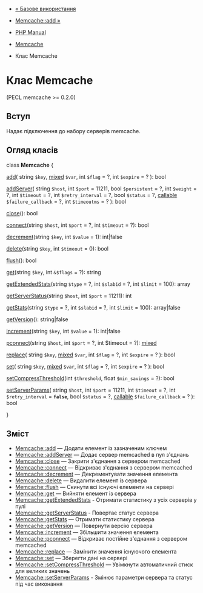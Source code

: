 - [« Базове використання](memcache.examples-overview.md)
- [Memcache::add »](memcache.add.md)

- [PHP Manual](index.md)
- [Memcache](book.memcache.md)
- Клас Memcache

# Клас Memcache

(PECL memcache \>= 0.2.0)

## Вступ

Надає підключення до набору серверів memcache.

## Огляд класів

class **Memcache** {

[add](memcache.add.md)(
string `$key`,
[mixed](language.types.declarations.md#language.types.declarations.mixed)
`$var`,
int `$flag` = ?,
int `$expire` = ?
): bool

[addServer](memcache.addserver.md)(
string `$host`,
int `$port` = 11211,
bool `$persistent` = ?,
int `$weight` = ?,
int `$timeout` = ?,
int `$retry_interval` = ?,
bool `$status` = ?,
[callable](language.types.callable.md) `$failure_callback` = ?,
int `$timeoutms` = ?
): bool

[close](memcache.close.md)(): bool

[connect](memcache.connect.md)(string `$host`, int `$port` = ?, int
`$timeout` = ?): bool

[decrement](memcache.decrement.md)(string `$key`, int `$value` = 1):
int\|false

[delete](memcache.delete.md)(string `$key`, int `$timeout` = 0): bool

[flush](memcache.flush.md)(): bool

[get](memcache.get.md)(string `$key`, int `&$flags` = ?): string

[getExtendedStats](memcache.getextendedstats.md)(string `$type` = ?,
int `$slabid` = ?, int `$limit` = 100): array

[getServerStatus](memcache.getserverstatus.md)(string `$host`, int
`$port` = 11211): int

[getStats](memcache.getstats.md)(string `$type` = ?, int `$slabid` =
?, int `$limit` = 100): array\|false

[getVersion](memcache.getversion.md)(): string\|false

[increment](memcache.increment.md)(string `$key`, int `$value` = 1):
int\|false

[pconnect](memcache.pconnect.md)(string `$host`, int `$port` = ?, int
$timeout = ?):
[mixed](language.types.declarations.md#language.types.declarations.mixed)

[replace](memcache.replace.md)(
string `$key`,
[mixed](language.types.declarations.md#language.types.declarations.mixed)
`$var`,
int `$flag` = ?,
int `$expire` = ?
): bool

[set](memcache.set.md)(
string `$key`,
[mixed](language.types.declarations.md#language.types.declarations.mixed)
`$var`,
int `$flag` = ?,
int `$expire` = ?
): bool

[setCompressThreshold](memcache.setcompressthreshold.md)(int
`$threshold`, float `$min_savings` = ?): bool

[setServerParams](memcache.setserverparams.md)(
string `$host`,
int `$port` = 11211,
int `$timeout` = ?,
int `$retry_interval` = **`false`**,
bool `$status` = ?,
[callable](language.types.callable.md) `$failure_callback` = ?
): bool

}

## Зміст

- [Memcache::add](memcache.add.md) — Додати елемент із зазначеним
ключем
- [Memcache::addServer](memcache.addserver.md) — Додає сервер
memcached в пул з'єднань
- [Memcache::close](memcache.close.md) — Закрити з'єднання з
сервером memcached
- [Memcache::connect](memcache.connect.md) — Відкриває з'єднання з
сервером memcached
- [Memcache::decrement](memcache.decrement.md) — Декрементувати
значення елемента
- [Memcache::delete](memcache.delete.md) — Видалити елемент із сервера
- [Memcache::flush](memcache.flush.md) — Скинути всі існуючі
елементи на сервері
- [Memcache::get](memcache.get.md) — Вийняти елемент із сервера
- [Memcache::getExtendedStats](memcache.getextendedstats.md) -
Отримати статистику з усіх серверів у пулі
- [Memcache::getServerStatus](memcache.getserverstatus.md) -
Повертає статус сервера
- [Memcache::getStats](memcache.getstats.md) — Отримати статистику
сервера
- [Memcache::getVersion](memcache.getversion.md) — Повернути версію
сервера
- [Memcache::increment](memcache.increment.md) — Збільшити значення
елемента
- [Memcache::pconnect](memcache.pconnect.md) — Відкриває постійне
з'єднання з сервером memcached
- [Memcache::replace](memcache.replace.md) — Замінити значення
існуючого елемента
- [Memcache::set](memcache.set.md) — Зберегти дані на сервері
- [Memcache::setCompressThreshold](memcache.setcompressthreshold.md)
— Увімкнути автоматичний стиск для великих значень
- [Memcache::setServerParams](memcache.setserverparams.md) -
Змінює параметри сервера та статус під час виконання
